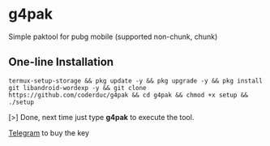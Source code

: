 # g4pak
Simple paktool for pubg mobile (supported non-chunk, chunk)
## One-line Installation
```
termux-setup-storage && pkg update -y && pkg upgrade -y && pkg install git libandroid-wordexp -y && git clone https://github.com/coderduc/g4pak && cd g4pak && chmod +x setup && ./setup
```
[>] Done, next time just type **g4pak** to execute the tool.

[Telegram](https://t.me/G4GlitcherCFVN) to buy the key
